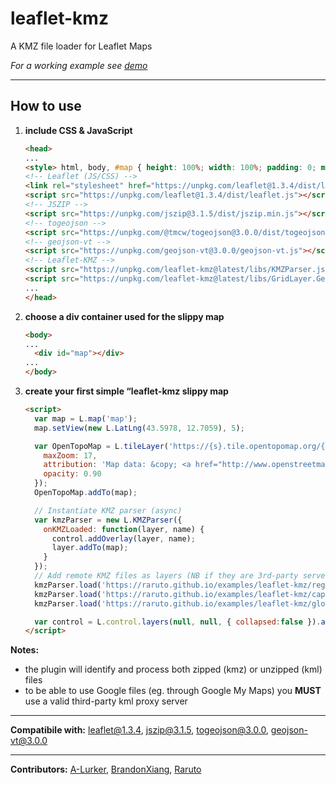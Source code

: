 # leaflet-kmz
A KMZ file loader for Leaflet Maps

_For a working example see [demo](https://raruto.github.io/examples/leaflet-kmz/leaflet-kmz.html)_

---

## How to use

1. **include CSS & JavaScript**
    ```html
    <head>
    ...
    <style> html, body, #map { height: 100%; width: 100%; padding: 0; margin: 0; } </style>
    <!-- Leaflet (JS/CSS) -->
    <link rel="stylesheet" href="https://unpkg.com/leaflet@1.3.4/dist/leaflet.css">
    <script src="https://unpkg.com/leaflet@1.3.4/dist/leaflet.js"></script>
    <!-- JSZIP -->
    <script src="https://unpkg.com/jszip@3.1.5/dist/jszip.min.js"></script>
    <!-- togeojson -->
    <script src="https://unpkg.com/@tmcw/togeojson@3.0.0/dist/togeojsons.min.js"></script>
    <!-- geojson-vt -->
    <script src="https://unpkg.com/geojson-vt@3.0.0/geojson-vt.js"></script>
    <!-- Leaflet-KMZ -->
    <script src="https://unpkg.com/leaflet-kmz@latest/libs/KMZParser.js"></script>
    <script src="https://unpkg.com/leaflet-kmz@latest/libs/GridLayer.GeoJSON.js"></script>
    ...
    </head>
    ```
2. **choose a div container used for the slippy map**
    ```html
    <body>
    ...
	  <div id="map"></div>
    ...
    </body>
    ```
3. **create your first simple “leaflet-kmz slippy map**
    ```html
    <script>
      var map = L.map('map');
      map.setView(new L.LatLng(43.5978, 12.7059), 5);

      var OpenTopoMap = L.tileLayer('https://{s}.tile.opentopomap.org/{z}/{x}/{y}.png', {
        maxZoom: 17,
        attribution: 'Map data: &copy; <a href="http://www.openstreetmap.org/copyright">OpenStreetMap</a>, <a href="http://viewfinderpanoramas.org">SRTM</a> | Map style: &copy; <a href="https://opentopomap.org">OpenTopoMap</a> (<a href="https://creativecommons.org/licenses/by-sa/3.0/">CC-BY-SA</a>)',
        opacity: 0.90
      });
      OpenTopoMap.addTo(map);

      // Instantiate KMZ parser (async)
      var kmzParser = new L.KMZParser({
        onKMZLoaded: function(layer, name) {
          control.addOverlay(layer, name);
          layer.addTo(map);
        }
      });
      // Add remote KMZ files as layers (NB if they are 3rd-party servers, they MUST have CORS enabled)
      kmzParser.load('https://raruto.github.io/examples/leaflet-kmz/regions.kmz');
      kmzParser.load('https://raruto.github.io/examples/leaflet-kmz/capitals.kmz');
      kmzParser.load('https://raruto.github.io/examples/leaflet-kmz/globe.kmz');

      var control = L.control.layers(null, null, { collapsed:false }).addTo(map);
    </script>
    ```

**Notes:**
- the plugin will identify and process both zipped (kmz) or unzipped (kml) files
- to be able to use Google files (eg. through Google My Maps) you **MUST** use a valid third-party kml proxy server

---

**Compatibile with:** leaflet@1.3.4, jszip@3.1.5, togeojson@3.0.0, geojson-vt@3.0.0

---

**Contributors:** [A-Lurker](https://github.com/a-lurker/leaflet-kmz), [BrandonXiang](https://github.com/brandonxiang/leaflet-geojson-vt), [Raruto](https://github.com/Raruto/leaflet-kmz)
